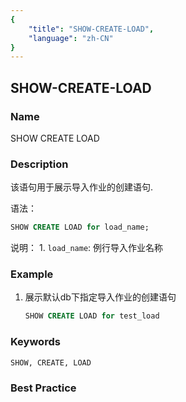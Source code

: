```yaml
---
{
    "title": "SHOW-CREATE-LOAD",
    "language": "zh-CN"
}
---
```


<!--
Licensed to the Apache Software Foundation (ASF) under one
or more contributor license agreements.  See the NOTICE file
distributed with this work for additional information
regarding copyright ownership.  The ASF licenses this file
to you under the Apache License, Version 2.0 (the
"License"); you may not use this file except in compliance
with the License.  You may obtain a copy of the License at

  http://www.apache.org/licenses/LICENSE-2.0

Unless required by applicable law or agreed to in writing,
software distributed under the License is distributed on an
"AS IS" BASIS, WITHOUT WARRANTIES OR CONDITIONS OF ANY
KIND, either express or implied.  See the License for the
specific language governing permissions and limitations
under the License.
-->

## SHOW-CREATE-LOAD

### Name

SHOW CREATE LOAD

### Description

该语句用于展示导入作业的创建语句.

语法：

```sql
SHOW CREATE LOAD for load_name;
```

说明：
          1.  `load_name`: 例行导入作业名称

### Example

1. 展示默认db下指定导入作业的创建语句

   ```sql
   SHOW CREATE LOAD for test_load
   ```

### Keywords

    SHOW, CREATE, LOAD

### Best Practice

